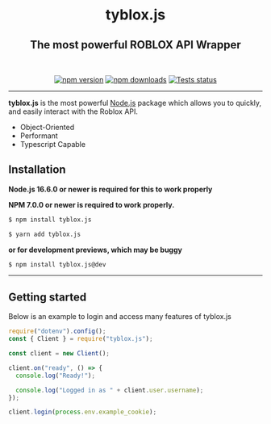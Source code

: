 <h1 align="center"> <strong> tyblox.js</strong> </h1>

<h2 align="center"> <strong>The most powerful ROBLOX API Wrapper </strong></h2>
<br />
<div align="center">
  <p>
    <a href="https://www.npmjs.com/package/tyblox.js"><img src="https://img.shields.io/npm/v/tyblox.js.svg?maxAge=3600" alt="npm version" /></a>
    <a href="https://www.npmjs.com/package/tyblox.js"><img src="https://img.shields.io/npm/dt/tyblox.js.svg?maxAge=3600" alt="npm downloads" /></a>
    <a href="https://github.com/tyradigital/tyblox.js/actions"><img src="https://github.com/tyradigital/tyblox.js/workflows/Tests/badge.svg" alt="Tests status" /></a>
  </p>
</div>

---

**tyblox.js** is the most powerful [Node.js](https://nodejs.org/) package which allows you to quickly, and easily interact with the Roblox API.

- Object-Oriented
- Performant
- Typescript Capable

## Installation

**Node.js 16.6.0 or newer is required for this to work properly**

**NPM 7.0.0 or newer is required to work properly.**

```sh
$ npm install tyblox.js

$ yarn add tyblox.js
```

**or for development previews, which may be buggy**

```sh
$ npm install tyblox.js@dev
```

---

## Getting started

Below is an example to login and access many features of tyblox.js

```js
require("dotenv").config();
const { Client } = require("tyblox.js");

const client = new Client();

client.on("ready", () => {
  console.log("Ready!");

  console.log("Logged in as " + client.user.username);
});

client.login(process.env.example_cookie);
```
